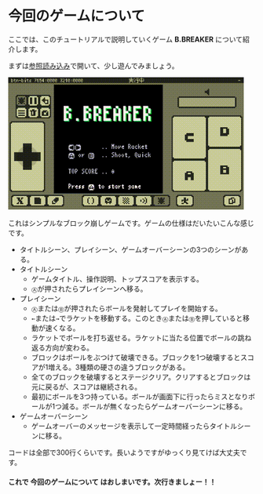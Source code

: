 # 今回のゲームについて

ここでは、このチュートリアルで説明していくゲーム **B.BREAKER** について紹介します。

まずは[参照読み込み](manual.md#プロジェクト切り替え)で開いて、少し遊んでみましょう。

![](imgs/tutorial_01/x8_tuto_01_play.gif)

これはシンプルなブロック崩しゲームです。ゲームの仕様はだいたいこんな感じです。

- タイトルシーン、プレイシーン、ゲームオーバーシーンの3つのシーンがある。
- タイトルシーン
    - ゲームタイトル、操作説明、トップスコアを表示する。
    - `Ⓐ`が押されたらプレイシーンへ移る。
- プレイシーン
    - `Ⓐ`または`Ⓑ`が押されたらボールを発射してプレイを開始する。
    - `←`または`→`でラケットを移動する。このとき`Ⓐ`または`Ⓑ`を押していると移動が速くなる。
    - ラケットでボールを打ち返せる。ラケットに当たる位置でボールの跳ね返る方向が変わる。
    - ブロックはボールをぶつけて破壊できる。ブロックを1つ破壊するとスコアが1増える。3種類の硬さの違うブロックがある。
    - 全てのブロックを破壊するとステージクリア。クリアするとブロックは元に戻るが、スコアは継続される。
    - 最初にボールを3つ持っている。ボールが画面下に行ったらミスとなりボールが1つ減る。ボールが無くなったらゲームオーバーシーンに移る。
- ゲームオーバーシーン
    - ゲームオーバーのメッセージを表示して一定時間経ったらタイトルシーンに移る。

コードは全部で300行くらいです。長いようですがゆっくり見てけば大丈夫です。

#### これで **今回のゲームについて** はおしまいです。次行きましょー！！

